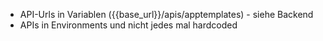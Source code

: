 * API-Urls in Variablen ({{base_url}}/apis/apptemplates) - siehe Backend
* APIs in Environments und nicht jedes mal hardcoded
